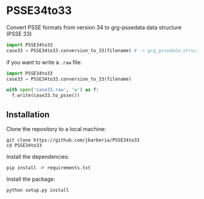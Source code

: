 # PSSE34to33
Convert PSSE formats from version 34 to grg-pssedata data structure (PSSE 33)

```python
import PSSE34to33
case33 = PSSE34to33.conversion_to_33(filename) # -> grg_pssedata.struct.Case
```
if you want to write a `.raw` file:
```python
import PSSE34to33
case33 = PSSE34to33.conversion_to_33(filename)

with open('case33.raw', 'w') as f:
  f.write(case33.to_psse())
```

## Installation
Clone the repository to a local machine:
```
git clone https://github.com/jbarberia/PSSE34to33
cd PSSE34to33
```
Install the dependencies:
```
pip install -r requirements.txt
```
Install the package:
```
python setup.py install
```